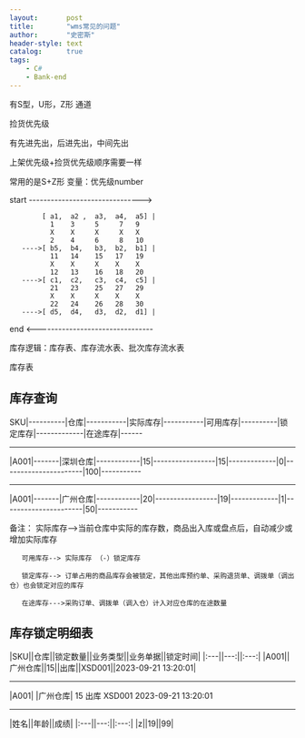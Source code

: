 ```yaml
---
layout:       post
title:        "wms常见的问题"
author:       "史密斯"
header-style: text
catalog:      true
tags:
    - C#
    - Bank-end
---
```


有S型，U形，Z形 通道

捡货优先级

有先进先出，后进先出，中间先出


上架优先级+捡货优先级顺序需要一样

常用的是S+Z形
变量：优先级number

start ------------------------------->

            [ a1,  a2 ,  a3,  a4,  a5] |
              1    3     5     7   9
              X    X     X     X   X
              2    4     6     8   10
       ---->[ b5,  b4,   b3,  b2,  b1] |
              11   14    15   17   19
              X    X     X    X    X
              12   13    16   18   20
       ---->[ c1,  c2,   c3,  c4,  c5] |
              21   23    25   27   29
              X    X     X    X    X
              22   24    26   28   30
       ---->[ d5,  d4,   d3,  d2,  d1] |
       
  end <--------------------------------



库存逻辑：库存表、库存流水表、批次库存流水表



库存表

库存查询
------

SKU|----------|仓库|-----------|实际库存|-----------|可用库存|----------|锁定库存|-------------|在途库存|------

---------------------------------------------------------------------------------------------------------

|A001|-------|深圳仓库|------------|15|-----------------|15|-------------|0|----------------------|100|-----------

---------------------------------------------------------------------------------------------------------

|A001|-------|广州仓库|------------|20|-----------------|19|-------------|1|----------------------|50|-----------

备注：  实际库存-->当前仓库中实际的库存数，商品出入库或盘点后，自动减少或增加实际库存


       可用库存--> 实际库存 （-）锁定库存

       锁定库存--> 订单占用的商品库存会被锁定，其他出库预约单、采购退货单、调拨单（调出仓）也会锁定对应的库存

       在途库存--->采购订单、调拨单（调入仓）计入对应仓库的在途数量








库存锁定明细表
-----------


|SKU||仓库||锁定数量||业务类型||业务单据||锁定时间|
|:---||---:||:---:|
|A001||广州仓库||15||出库||XSD001||2023-09-21 13:20:01|



----------------------------------------------------------------------------------------------------------------------------


  |A001|        |广州仓库|               15                    出库                  XSD001                  2023-09-21 13:20:01 
  
-----------------------------------------------------------------------------------------------------------------------------


  



       
|姓名||年龄||成绩|
|:---||---:||:---:|
|z||19||99|



















  
